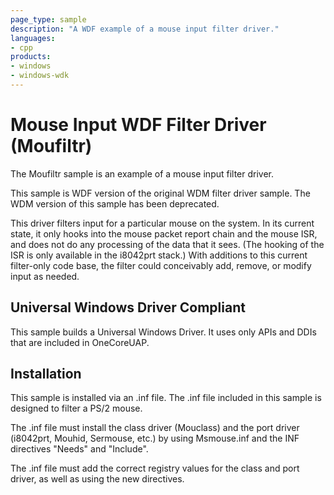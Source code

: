 ```yaml
---
page_type: sample
description: "A WDF example of a mouse input filter driver."
languages:
- cpp
products:
- windows
- windows-wdk
---
```


# Mouse Input WDF Filter Driver (Moufiltr)

The Moufiltr sample is an example of a mouse input filter driver.

This sample is WDF version of the original WDM filter driver sample. The WDM version of this sample has been deprecated.

This driver filters input for a particular mouse on the system. In its current state, it only hooks into the mouse packet report chain and the mouse ISR, and does not do any processing of the data that it sees. (The hooking of the ISR is only available in the i8042prt stack.) With additions to this current filter-only code base, the filter could conceivably add, remove, or modify input as needed.

## Universal Windows Driver Compliant

This sample builds a Universal Windows Driver. It uses only APIs and DDIs that are included in OneCoreUAP.

## Installation

This sample is installed via an .inf file. The .inf file included in this sample is designed to filter a PS/2 mouse.

The .inf file must install the class driver (Mouclass) and the port driver (i8042prt, Mouhid, Sermouse, etc.) by using Msmouse.inf and the INF directives "Needs" and "Include".

The .inf file must add the correct registry values for the class and port driver, as well as using the new directives.

